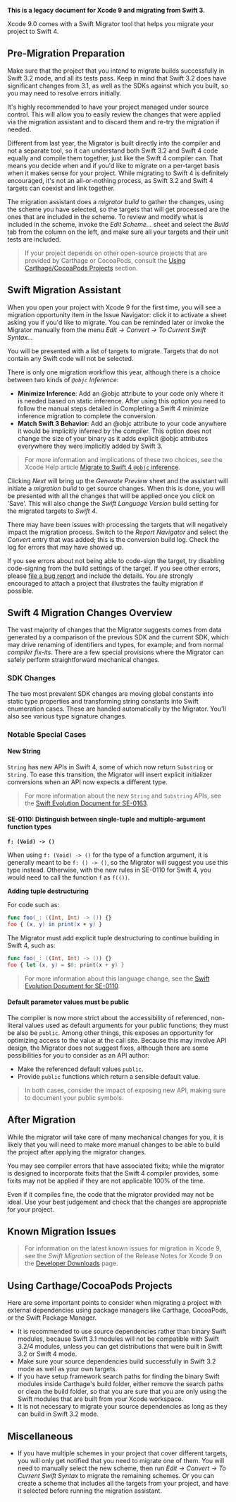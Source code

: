 **This is a legacy document for Xcode 9 and migrating from Swift 3.**

Xcode 9.0 comes with a Swift Migrator tool that helps you migrate your project to Swift 4.

## Pre-Migration Preparation

Make sure that the project that you intend to migrate builds successfully in Swift 3.2 mode, and all its tests pass. Keep in mind that Swift 3.2 does have significant changes from 3.1, as well as the SDKs against which you built, so you may need to resolve errors initially.

It's highly recommended to have your project managed under source control. This will allow you to easily review the changes that were applied via the migration assistant and to discard them and re-try the migration if needed.

Different from last year, the Migrator is built directly into the compiler and not a separate tool, so it can understand both Swift 3.2 and Swift 4 code equally and compile them together, just like the Swift 4 compiler can. That means you decide when and if you'd like to migrate on a per-target basis when it makes sense for your project. While migrating to Swift 4 is definitely encouraged, it's not an all-or-nothing process, as Swift 3.2 and Swift 4 targets can coexist and link together.

The migration assistant does a *migrator build* to gather the changes, using the scheme you have selected, so the targets that will get processed are the ones that are included in the scheme. To review and modify what is included in the scheme, invoke the *Edit Scheme...* sheet and select the *Build* tab from the column on the left, and make sure all your targets and their unit tests are included.

> If your project depends on other open-source projects that are provided by Carthage or CocoaPods, consult the [Using Carthage/CocoaPods Projects](#using-carthagecocoapods-projects) section.

## Swift Migration Assistant

When you open your project with Xcode 9 for the first time, you will see a migration opportunity item in the Issue Navigator: click it to activate a sheet asking you if you'd like to migrate. You can be reminded later or invoke the Migrator manually from the menu *Edit -> Convert -> To Current Swift Syntax...*

You will be presented with a list of targets to migrate. Targets that do not contain any Swift code will not be selected.

There is only one migration workflow this year, although there is a choice between two kinds of *`@objc` Inference*:

- **Minimize Inference**: Add an @objc attribute to your code only where it is needed based on static inference. After using this option you need to follow the manual steps detailed in Completing a Swift 4 minimize inference migration to complete the conversion.
- **Match Swift 3 Behavior**: Add an @objc attribute to your code anywhere it would be implicitly inferred by the compiler. This option does not change the size of your binary as it adds explicit @objc attributes everywhere they were implicitly added by Swift 3.

> For more information and implications of these two choices, see the Xcode Help article [Migrate to Swift 4 `@objc` inference](https://help.apple.com/xcode/mac/current/#/deve838b19a1).

Clicking *Next* will bring up the *Generate Preview* sheet and the assistant will initiate a *migration build* to get source changes. When this is done, you will be presented with all the changes that will be applied once you click on 'Save'. This will also change the *Swift Language Version* build setting for the migrated targets to *Swift 4*.

There may have been issues with processing the targets that will negatively impact the migration process. Switch to the *Report Navigator* and select the *Convert* entry that was added; this is the conversion build log. Check the log for errors that may have showed up.

If you see errors about not being able to code-sign the target, try disabling code-signing from the build settings of the target. If you see other errors, please [file a bug report](https://bugreport.apple.com) and include the details. You are strongly encouraged to attach a project that illustrates the faulty migration if possible.

## Swift 4 Migration Changes Overview

The vast majority of changes that the Migrator suggests comes from data generated by a comparison of the previous SDK and the current SDK, which may drive renaming of identifiers and types, for example; and from normal *compiler fix-its*. There are a few special provisions where the Migrator can safely perform straightforward mechanical changes.

### SDK Changes

The two most prevalent SDK changes are moving global constants into static type properties and transforming string constants into Swift enumeration cases. These are handled automatically by the Migrator. You'll also see various type signature changes.

### Notable Special Cases

#### New String

`String` has new APIs in Swift 4, some of which now return `Substring` or `String`. To ease this transition, the Migrator will insert explicit initializer conversions when an API now expects a different type.

> For more information about the new `String` and `Substring` APIs, see the [Swift Evolution Document for SE-0163](https://github.com/apple/swift-evolution/blob/main/proposals/0163-string-revision-1.md).

#### SE-0110: Distinguish between single-tuple and multiple-argument function types

**`f: (Void) -> ()`**

When using `f: (Void) -> ()` for the type of a function argument, it is generally meant to be `f: () -> ()`, so the Migrator will suggest you use this type instead. Otherwise, with the new rules in SE-0110 for Swift 4, you would need to call the function `f` as `f(())`.

**Adding tuple destructuring**

For code such as:

```swift
func foo(_: ((Int, Int) -> ()) {}
foo { (x, y) in print(x + y) }
```

The Migrator must add explicit tuple destructuring to continue building in Swift 4, such as:

```swift
func foo(_: ((Int, Int) -> ()) {}
foo { let (x, y) = $0; print(x + y) }
```

> For more information about this language change, see the [Swift Evolution Document for SE-0110](https://github.com/apple/swift-evolution/blob/main/proposals/0110-distinguish-single-tuple-arg.md).

#### Default parameter values must be public

The compiler is now more strict about the accessibility of referenced, non-literal values used as default arguments for your public functions; they must be also be `public`. Among other things, this exposes an opportunity for optimizing access to the value at the call site. Because this may involve API design, the Migrator does not suggest fixes, although there are some possibilities for you to consider as an API author:

- Make the referenced default values `public`.
- Provide `public` functions which return a sensible default value.

> In both cases, consider the impact of exposing new API, making sure to document your public symbols.

## After Migration

While the migrator will take care of many mechanical changes for you, it is likely that you will need to make more manual changes to be able to build the project after applying the migrator changes.

You may see compiler errors that have associated fixits; while the migrator is designed to incorporate fixits that the Swift 4 compiler provides, some fixits may not be applied if they are not applicable 100% of the time.

Even if it compiles fine, the code that the migrator provided may not be ideal. Use your best judgement and check that the changes are appropriate for your project.

## Known Migration Issues

> For information on the latest known issues for migration in Xcode 9, see the *Swift Migration* section of the Release Notes for Xcode 9 on the [Developer Downloads](https://developer.apple.com/download/) page.

## Using Carthage/CocoaPods Projects

Here are some important points to consider when migrating a project with external dependencies using package managers like Carthage, CocoaPods, or the Swift Package Manager.

- It is recommended to use source dependencies rather than binary Swift modules, because Swift 3.1 modules will not be compatible with Swift 3.2/4 modules, unless you can get distributions that were built in Swift 3.2 or Swift 4 mode.
- Make sure your source dependencies build successfully in Swift 3.2 mode as well as your own targets.
- If you have setup framework search paths for finding the binary Swift modules inside Carthage's build folder, either remove the search paths or clean the build folder, so that you are sure that you are only using the Swift modules that are built from your Xcode workspace.
- It is not necessary to migrate your source dependencies as long as they can build in Swift 3.2 mode.

## Miscellaneous

- If you have multiple schemes in your project that cover different targets, you will only get notified that you need to migrate one of them.  You will need to manually select the new scheme, then run *Edit -> Convert -> To Current Swift Syntax* to migrate the remaining schemes. Or you can create a scheme that includes all the targets from your project, and have it selected before running the migration assistant.

